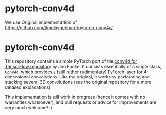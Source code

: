 # pytorch-conv4d
We use Original implementattion of https://github.com/timothygebhard/pytorch-conv4d/

# pytorch-conv4d
This repository contains a simple PyTorch port of the [conv4d for TensorFlow repository](https://github.com/funkey/conv4d) by Jan Funke. It consists essentially of a single class, `Conv4d`, which provides a (still rather rudimentary) PyTorch layer for 4-dimensional convolutions. Like the original, it works by performing and stacking several 3D convolutions (see the original repository for a more detailed explanations).

This implementation is still work in progress (hence it comes with no warranties whatsoever), and pull requests or advice for improvements are very much welcome! :)
